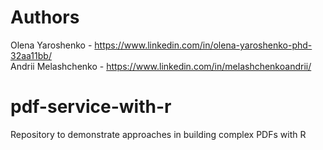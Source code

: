 # Authors
Olena Yaroshenko - https://www.linkedin.com/in/olena-yaroshenko-phd-32aa11bb/   
Andrii Melashchenko - https://www.linkedin.com/in/melashchenkoandrii/
# pdf-service-with-r
Repository to demonstrate approaches in building complex PDFs with R

